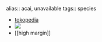 alias:: acai, unavailable[]()
tags:: species

- [tokopedia](https://www.tokopedia.com/qualitishop/bibit-tanaman-palem-acai-berry-acai-palm?extParam=ivf%3Dfalse%26src%3Dsearch&refined=true)
- ![](https://peach-geographical-bat-397.mypinata.cloud/ipfs/QmQxpGA4Cf6yTBeUf5uHX7bvYvJn9SKLac6BQCp2mxTneq)
- [[high margin]]